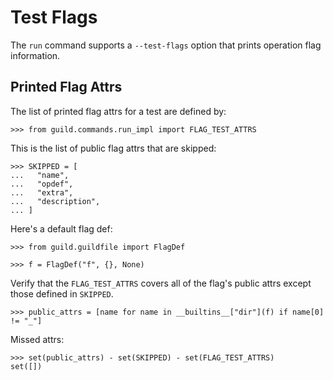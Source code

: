 # Test Flags

The `run` command supports a `--test-flags` option that prints
operation flag information.

## Printed Flag Attrs

The list of printed flag attrs for a test are defined by:

    >>> from guild.commands.run_impl import FLAG_TEST_ATTRS

This is the list of public flag attrs that are skipped:

    >>> SKIPPED = [
    ...   "name",
    ...   "opdef",
    ...   "extra",
    ...   "description",
    ... ]

Here's a default flag def:

    >>> from guild.guildfile import FlagDef

    >>> f = FlagDef("f", {}, None)

Verify that the `FLAG_TEST_ATTRS` covers all of the flag's public
attrs except those defined in `SKIPPED`.

    >>> public_attrs = [name for name in __builtins__["dir"](f) if name[0] != "_"]

Missed attrs:

    >>> set(public_attrs) - set(SKIPPED) - set(FLAG_TEST_ATTRS)
    set([])
